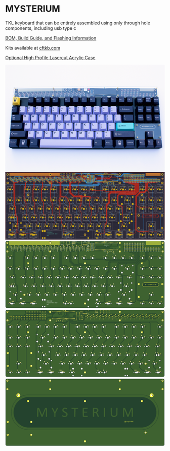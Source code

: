 # MYSTERIUM
 TKL keyboard that can be entirely assembled using only through hole components, including usb type c

[BOM, Build Guide, and Flashing Information](./doc)

Kits available at [cftkb.com](https://www.cftkb.com)

[Optional High Profile Lasercut Acrylic Case](./case)

![mysterium](./doc/images/mysterium.jpg)
![](./doc/images/mysterium-kicad.png)
![](./doc/images/mysterium-top.png)
![](./doc/images/mysterium-bottom.png)
![](./doc/images/mysterium-bottom-plate.png)